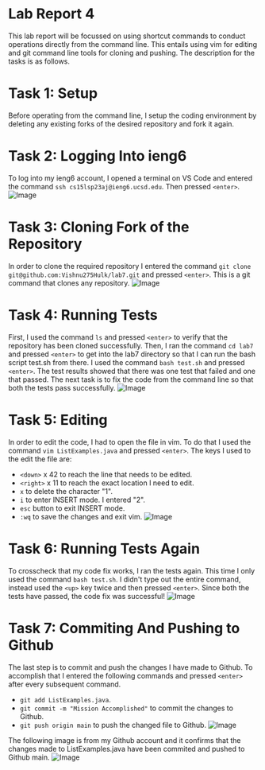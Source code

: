 # Lab Report 4
This lab report will be focussed on using shortcut commands to conduct operations directly from the command line. 
This entails using vim for editing and git command line tools for cloning and pushing.
The description for the tasks is as follows.

# Task 1: Setup
Before operating from the command line, I setup the coding environment by deleting any existing forks of the desired repository and fork it again.

# Task 2: Logging Into ieng6
To log into my ieng6 account, I opened a terminal on VS Code and entered the command `ssh cs15lsp23aj@ieng6.ucsd.edu`. Then pressed `<enter>`.
![Image](lab7ss1)

# Task 3: Cloning Fork of the Repository
In order to clone the required repository I entered the command `git clone git@github.com:Vishnu275Hulk/lab7.git` and pressed `<enter>`.
This is a git command that clones any repository.
![Image](lab7ss2)

# Task 4: Running Tests
First, I used the command `ls` and pressed `<enter>` to verify that the repository has been cloned successfully.
Then, I ran the command `cd lab7` and pressed `<enter>` to get into the lab7 directory so that I can run the bash script test.sh from there.
I used the command `bash test.sh` and pressed `<enter>`.  The test results showed that there was one test that failed and one that passed.
The next task is to fix the code from the command line so that both the tests pass successfully.
![Image](lab7ss3)

# Task 5: Editing 
In order to edit the code, I had to open the file in vim. To do that I used the command `vim ListExamples.java` and pressed `<enter>`.
The keys I used to the edit the file are: 
  * `<down>` x 42 to reach the line that needs to be edited.
  * `<right>` x 11 to reach the exact location I need to edit.
  * `x` to delete the character "1".
  * `i` to enter INSERT mode. I entered "2".
  * `esc` button to exit INSERT mode.
  * `:wq` to save the changes and exit vim.
![Image](lab7ss4)

# Task 6: Running Tests Again
To crosscheck that my code fix works, I ran the tests again. This time I only used the command `bash test.sh`.
I didn't type out the entire command, instead used the `<up>` key twice and then pressed `<enter>`.
Since both the tests have passed, the code fix was successful!
![Image](lab7ss5)

# Task 7: Commiting And Pushing to Github
The last step is to commit and push the changes I have made to Github.
To accomplish that I entered the following commands and pressed `<enter>` after every subsequent command.
  * `git add ListExamples.java`.
  * `git commit -m "Mission Accomplished"` to commit the changes to Github.
  * `git push origin main` to push the changed file to Github.
![Image](lab7ss6)

The following image is from my Github account and it confirms that the changes made to ListExamples.java have been commited and pushed to Github main.
![Image](lab7ss7)
